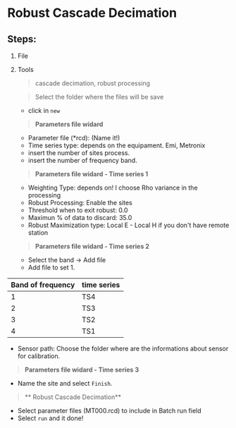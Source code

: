 # Robust Cascade Decimation

## Steps:

1. File

2. Tools
  
   > cascade decimation, robust processing 
    
   > Select the folder where the files will be save
   * click in `new`
   
   > **Parameters file widard**
   + Parameter file (*rcd): (Name it!)
   - Time series type: depends on the equipament. Emi, Metronix
   - insert the number of sites process.
   - insert the number of frequency band.
          
   > **Parameters file widard - Time series 1** 
   
   - Weighting Type: depends on! I choose Rho variance in the processing
   - Robust Processing: Enable the sites 
   - Threshold when to exit robust: 0.0
   - Maximun % of data to discard: 35.0
   - Robust Maximization type: Local E - Local H if you don't have remote station
   
   > **Parameters file widard - Time series 2**
   - Select the band -> Add file 
   - Add file to set 1.
   

Band of frequency | time series 
---------|----------------------
1      | TS4
2      |  TS3
3      |  TS2
4      |  TS1

  - Sensor path: Choose the folder where are the informations about sensor for calibration.
  
  > **Parameters file widard - Time series 3**
  
  - Name the site and select `Finish`.
  > ** Robust Cascade Decimation** 
  - Select parameter files (MT000.rcd) to include in Batch run field
  - Select `run` and it done!
  
  
